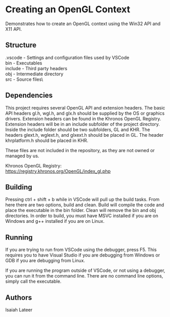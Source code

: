 # Creating an OpenGL Context

Demonstrates how to create an OpenGL context using the Win32 API and X11 API.

## Structure

.vscode - Settings and configuration files used by VSCode\
bin - Executables\
include - Third party headers\
obj - Intermediate directory\
src - Source files\

## Dependencies

This project requires several OpenGL API and extension headers. The basic API
headers gl.h, wgl.h, and glx.h should be supplied by the OS or graphics drivers.
Extension headers can be found in the Khronos OpenGL Registry. Extension headers
will be in an include subfolder of the project directory. Inside the include
folder should be two subfolders, GL and KHR. The headers glext.h, wglext.h, and
glxext.h should be placed in GL. The header khrplatform.h should be placed in
KHR.

These files are not included in the repository, as they are not owned or
managed by us.

Khronos OpenGL Registry: https://registry.khronos.org/OpenGL/index_gl.php

## Building

Pressing ctrl + shift + b while in VSCode will pull up the build tasks. From
here there are two options, build and clean. Build will compile the code and
place the executable in the bin folder. Clean will remove the bin and obj
directories. In order to build, you must have MSVC installed if you are on
Windows and g++ installed if you are on Linux.

## Running

If you are trying to run from VSCode using the debugger, press F5. This requires
you to have Visual Studio if you are debugging from Windows or GDB if you are
debugging from Linux.

If you are running the program outside of VSCode, or not using a debugger, you
can run it from the command line. There are no command line options, simply call
the executable.

## Authors

Isaiah Lateer
